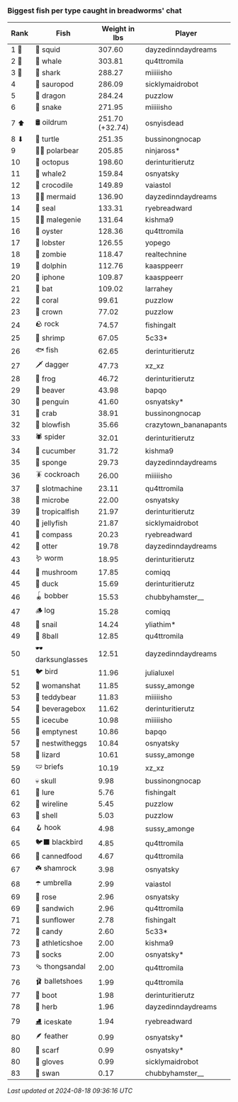 ### Biggest fish per type caught in breadworms' chat
| Rank | Fish | Weight in lbs | Player |
|------|--------|-----------|---------|
| 1 🥇  | 🦑 squid | 307.60 | dayzedinndaydreams |
| 2 🥈  | 🐳 whale | 303.81 | qu4ttromila |
| 3 🥉  | 🦈 shark | 288.27 | miiiiisho |
| 4  | 🦕 sauropod | 286.09 | sicklymaidrobot |
| 5  | 🐉 dragon | 284.24 | puzzlow |
| 6  | 🐍 snake | 271.95 | miiiiisho |
| 7 ⬆ | 🛢️ oildrum | 251.70 (+32.74) | osnyisdead |
| 8 ⬇ | 🐢 turtle | 251.35 | bussinongnocap |
| 9  | 🐻‍❄ polarbear | 205.85 | ninjaross* |
| 10  | 🐙 octopus | 198.60 | derinturitierutz |
| 11  | 🐋 whale2 | 159.84 | osnyatsky |
| 12  | 🐊 crocodile | 149.89 | vaiastol |
| 13  | 🧜‍♀️ mermaid | 136.90 | dayzedinndaydreams |
| 14  | 🦭 seal | 133.31 | ryebreadward |
| 15  | 🧞‍♂ malegenie | 131.64 | kishma9 |
| 16  | 🦪 oyster | 128.36 | qu4ttromila |
| 17  | 🦞 lobster | 126.55 | yopego |
| 18  | 🧟 zombie | 118.47 | realtechnine |
| 19  | 🐬 dolphin | 112.76 | kaasppeerr |
| 20  | 📱 iphone | 109.87 | kaasppeerr |
| 21  | 🦇 bat | 109.02 | larrahey |
| 22  | 🪸 coral | 99.61 | puzzlow |
| 23  | 👑 crown | 77.02 | puzzlow |
| 24  | 🪨 rock | 74.57 | fishingalt |
| 25  | 🦐 shrimp | 67.05 | 5c33* |
| 26  | 🐟 fish | 62.65 | derinturitierutz |
| 27  | 🗡️ dagger | 47.73 | xz_xz |
| 28  | 🐸 frog | 46.72 | derinturitierutz |
| 29  | 🦫 beaver | 43.98 | bapqo |
| 30  | 🐧 penguin | 41.60 | osnyatsky* |
| 31  | 🦀 crab | 38.91 | bussinongnocap |
| 32  | 🐡 blowfish | 35.66 | crazytown_bananapants |
| 33  | 🕷️ spider | 32.01 | derinturitierutz |
| 34  | 🥒 cucumber | 31.72 | kishma9 |
| 35  | 🧽 sponge | 29.73 | dayzedinndaydreams |
| 36  | 🪳 cockroach | 26.00 | miiiiisho |
| 37  | 🎰 slotmachine | 23.11 | qu4ttromila |
| 38  | 🦠 microbe | 22.00 | osnyatsky |
| 39  | 🐠 tropicalfish | 21.97 | derinturitierutz |
| 40  | 🪼 jellyfish | 21.87 | sicklymaidrobot |
| 41  | 🧭 compass | 20.23 | ryebreadward |
| 42  | 🦦 otter | 19.78 | dayzedinndaydreams |
| 43  | 🪱 worm | 18.95 | derinturitierutz |
| 44  | 🍄 mushroom | 17.85 | comiqq |
| 45  | 🦆 duck | 15.69 | derinturitierutz |
| 46  | 🪀 bobber | 15.53 | chubbyhamster__ |
| 47  | 🪵 log | 15.28 | comiqq |
| 48  | 🐌 snail | 14.24 | yliathim* |
| 49  | 🎱 8ball | 12.85 | qu4ttromila |
| 50  | 🕶️ darksunglasses | 12.51 | dayzedinndaydreams |
| 51  | 🐦 bird | 11.96 | julialuxel |
| 52  | 👒 womanshat | 11.85 | sussy_amonge |
| 53  | 🧸 teddybear | 11.83 | miiiiisho |
| 54  | 🧃 beveragebox | 11.62 | derinturitierutz |
| 55  | 🧊 icecube | 10.98 | miiiiisho |
| 56  | 🪹 emptynest | 10.86 | bapqo |
| 57  | 🪺 nestwitheggs | 10.84 | osnyatsky |
| 58  | 🦎 lizard | 10.61 | sussy_amonge |
| 59  | 🩲 briefs | 10.19 | xz_xz |
| 60  | 💀 skull | 9.98 | bussinongnocap |
| 61  | 🎏 lure | 5.76 | fishingalt |
| 62  | 🧵 wireline | 5.45 | puzzlow |
| 63  | 🐚 shell | 5.03 | puzzlow |
| 64  | 🪝 hook | 4.98 | sussy_amonge |
| 65  | 🐦‍⬛ blackbird | 4.85 | qu4ttromila |
| 66  | 🥫 cannedfood | 4.67 | qu4ttromila |
| 67  | ☘️ shamrock | 3.98 | osnyatsky |
| 68  | ☂️ umbrella | 2.99 | vaiastol |
| 69  | 🌹 rose | 2.96 | osnyatsky |
| 69  | 🥪 sandwich | 2.96 | qu4ttromila |
| 71  | 🌻 sunflower | 2.78 | fishingalt |
| 72  | 🍬 candy | 2.60 | 5c33* |
| 73  | 👟 athleticshoe | 2.00 | kishma9 |
| 73  | 🧦 socks | 2.00 | osnyatsky* |
| 73  | 🩴 thongsandal | 2.00 | qu4ttromila |
| 76  | 🩰 balletshoes | 1.99 | qu4ttromila |
| 77  | 👢 boot | 1.98 | derinturitierutz |
| 78  | 🌿 herb | 1.96 | dayzedinndaydreams |
| 79  | ⛸️ iceskate | 1.94 | ryebreadward |
| 80  | 🪶 feather | 0.99 | osnyatsky* |
| 80  | 🧣 scarf | 0.99 | osnyatsky* |
| 80  | 🧤 gloves | 0.99 | sicklymaidrobot |
| 83  | 🦢 swan | 0.17 | chubbyhamster__ |

_Last updated at 2024-08-18 09:36:16 UTC_